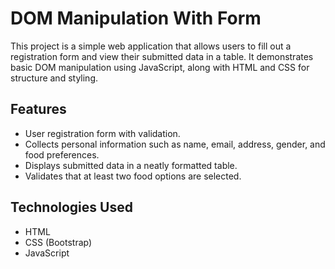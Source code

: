 # DOM Manipulation With Form 

This project is a simple web application that allows users to fill out a registration form and view their submitted data in a table. It demonstrates basic DOM manipulation using JavaScript, along with HTML and CSS for structure and styling.

## Features

- User registration form with validation.
- Collects personal information such as name, email, address, gender, and food preferences.
- Displays submitted data in a neatly formatted table.
- Validates that at least two food options are selected.

## Technologies Used

- HTML
- CSS (Bootstrap)
- JavaScript



